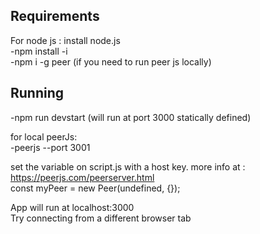 ## Requirements

For node js : install node.js  
-npm install -i  
-npm i -g peer (if you need to run peer js locally)  

## Running 

-npm run devstart (will run at port 3000 statically defined)  

for local peerJs:  
-peerjs --port 3001  
  
set the variable on script.js with a host key. more info at : https://peerjs.com/peerserver.html  
const myPeer = new Peer(undefined, {});  

App will run at localhost:3000  
Try connecting from a different browser tab
